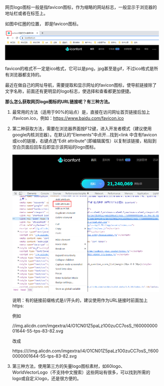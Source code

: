 网页logo图标一般是指favicon图标，作为缩略的网站标志，一般显示于浏览器的地址栏或者在标签上。

如图中红圈的位置， 即是favicon图标。

![image-20230813150626266](./获取网页logo图标的URL链接.assets/image-20230813150626266-1698202296466-37.png)

favicon的格式不一定是ico格式，它可以是png，jpg甚至是gif，不过ico格式是所有浏览器都支持的。

最近在做自己的网址导航，需要提取和显示网址的favicon图标，使导航链接除了文字名称，前面还有更明显的logo标志，使选择和查看都更加便捷。

**那么怎么获取网页logo图标的URL链接呢？有三种方法。**

1. 最常用的方法（适用于90%的站点）是，直接在访问网址首页链接后加上 /favicon.ico，例如：https://www.baidu.com/favicon.ico

2. 第二种获取方法，需要在浏览器界面按F12键，进入开发者模式（建议使用google内核浏览器）。在默认的“Elements”中点开<head>...</head>找到<link 中含有favicon或ico的链接，右键点选“Edit attribute“（即编辑属性）以复制该链接，粘贴到空白页面后回车后即显示该网站的logo图标。

   ![image-20230813150855098](./获取网页logo图标的URL链接.assets/image-20230813150855098-1698202306954-39.png)

   说明：有的链接前缀格式是//开头的，建议使用作为URL链接时前面加上https:

   例如

   //img.alicdn.com/imgextra/i4/O1CN01Z5paLz1O0zuCC7osS_!!6000000001644-55-tps-83-82.svg

   改成

   https:////img.alicdn.com/imgextra/i4/O1CN01Z5paLz1O0zuCC7osS_!!6000000001644-55-tps-83-82.svg

3. 第三种方法，使用第三方的矢量logo图标素材，如60logo、WorldVectorLogo（不支持中文搜索）这些网站有很多，可以找到所需的logo或自定义logo，还是很方便的。